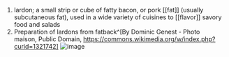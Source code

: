 1. lardon; a small strip or cube of fatty bacon, or pork [[fat]] (usually subcutaneous fat), used in a wide variety of cuisines to [[flavor]] savory food and salads
2. Preparation of lardons from fatback^[By Dominic Genest - Photo maison, Public Domain, https://commons.wikimedia.org/w/index.php?curid=1321742]
   ![image](https://upload.wikimedia.org/wikipedia/commons/6/66/Tourtiere_Lard.jpg)